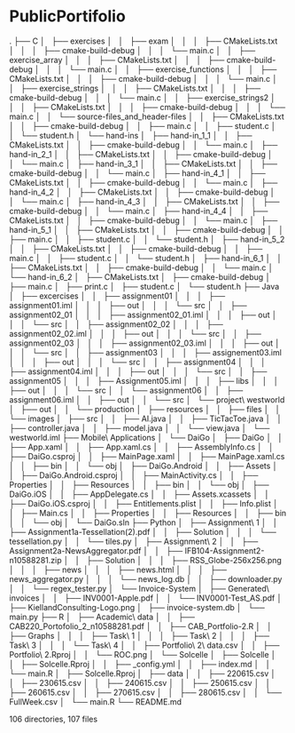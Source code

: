 # PublicPortifolio

.
├── C
│   ├── exercises
│   │   ├── exam
│   │   │   ├── CMakeLists.txt
│   │   │   ├── cmake-build-debug
│   │   │   └── main.c
│   │   ├── exercise_array
│   │   │   ├── CMakeLists.txt
│   │   │   ├── cmake-build-debug
│   │   │   └── main.c
│   │   ├── exercise_functions
│   │   │   ├── CMakeLists.txt
│   │   │   ├── cmake-build-debug
│   │   │   └── main.c
│   │   ├── exercise_strings
│   │   │   ├── CMakeLists.txt
│   │   │   ├── cmake-build-debug
│   │   │   └── main.c
│   │   ├── exercise_strings2
│   │   │   ├── CMakeLists.txt
│   │   │   ├── cmake-build-debug
│   │   │   └── main.c
│   │   └── source-files_and_header-files
│   │       ├── CMakeLists.txt
│   │       ├── cmake-build-debug
│   │       ├── main.c
│   │       ├── student.c
│   │       └── student.h
│   └── hand-ins
│       ├── hand-in_1_1
│       │   ├── CMakeLists.txt
│       │   ├── cmake-build-debug
│       │   └── main.c
│       ├── hand-in_2_1
│       │   ├── CMakeLists.txt
│       │   ├── cmake-build-debug
│       │   └── main.c
│       ├── hand-in_3_1
│       │   ├── CMakeLists.txt
│       │   ├── cmake-build-debug
│       │   └── main.c
│       ├── hand-in_4_1
│       │   ├── CMakeLists.txt
│       │   ├── cmake-build-debug
│       │   └── main.c
│       ├── hand-in_4_2
│       │   ├── CMakeLists.txt
│       │   ├── cmake-build-debug
│       │   └── main.c
│       ├── hand-in_4_3
│       │   ├── CMakeLists.txt
│       │   ├── cmake-build-debug
│       │   └── main.c
│       ├── hand-in_4_4
│       │   ├── CMakeLists.txt
│       │   ├── cmake-build-debug
│       │   └── main.c
│       ├── hand-in_5_1
│       │   ├── CMakeLists.txt
│       │   ├── cmake-build-debug
│       │   ├── main.c
│       │   ├── student.c
│       │   └── student.h
│       ├── hand-in_5_2
│       │   ├── CMakeLists.txt
│       │   ├── cmake-build-debug
│       │   ├── main.c
│       │   ├── student.c
│       │   └── student.h
│       ├── hand-in_6_1
│       │   ├── CMakeLists.txt
│       │   ├── cmake-build-debug
│       │   └── main.c
│       └── hand-in_6_2
│           ├── CMakeLists.txt
│           ├── cmake-build-debug
│           ├── main.c
│           ├── print.c
│           ├── student.c
│           └── student.h
├── Java
│   ├── excercises
│   │   ├── assignment01
│   │   │   ├── assignment01.iml
│   │   │   ├── out
│   │   │   └── src
│   │   ├── assignment02_01
│   │   │   ├── assignment02_01.iml
│   │   │   ├── out
│   │   │   └── src
│   │   ├── assignment02_02
│   │   │   ├── assignment02_02.iml
│   │   │   ├── out
│   │   │   └── src
│   │   ├── assignment02_03
│   │   │   ├── assignment02_03.iml
│   │   │   ├── out
│   │   │   └── src
│   │   ├── assignment03
│   │   │   ├── assignement03.iml
│   │   │   ├── out
│   │   │   └── src
│   │   ├── assignment04
│   │   │   ├── assignment04.iml
│   │   │   ├── out
│   │   │   └── src
│   │   ├── assignment05
│   │   │   ├── Assignment05.iml
│   │   │   ├── libs
│   │   │   ├── out
│   │   │   └── src
│   │   └── assignment06
│   │       ├── assignment06.iml
│   │       ├── out
│   │       └── src
│   └── project\ westworld
│       ├── out
│       │   └── production
│       ├── resources
│       │   ├── files
│       │   └── images
│       ├── src
│       │   ├── AI.java
│       │   ├── TicTacToe.java
│       │   ├── controller.java
│       │   ├── model.java
│       │   └── view.java
│       └── westworld.iml
├── Mobile\ Applications
│   └── DaiGo
│       ├── DaiGo
│       │   ├── App.xaml
│       │   ├── App.xaml.cs
│       │   ├── AssemblyInfo.cs
│       │   ├── DaiGo.csproj
│       │   ├── MainPage.xaml
│       │   ├── MainPage.xaml.cs
│       │   ├── bin
│       │   └── obj
│       ├── DaiGo.Android
│       │   ├── Assets
│       │   ├── DaiGo.Android.csproj
│       │   ├── MainActivity.cs
│       │   ├── Properties
│       │   ├── Resources
│       │   ├── bin
│       │   └── obj
│       ├── DaiGo.iOS
│       │   ├── AppDelegate.cs
│       │   ├── Assets.xcassets
│       │   ├── DaiGo.iOS.csproj
│       │   ├── Entitlements.plist
│       │   ├── Info.plist
│       │   ├── Main.cs
│       │   ├── Properties
│       │   ├── Resources
│       │   ├── bin
│       │   └── obj
│       └── DaiGo.sln
├── Python
│   ├── Assignment\ 1
│   │   ├── Assignment1a-Tessellation(2).pdf
│   │   ├── Solution
│   │   │   └── tessellation.py
│   │   └── tiles.py
│   ├── Assignment\ 2
│   │   ├── Assignment2a-NewsAggregator.pdf
│   │   ├── IFB104-Assignment2-n10588281.zip
│   │   ├── Solution
│   │   │   ├── RSS_Globe-256x256.png
│   │   │   ├── news
│   │   │   ├── news.html
│   │   │   ├── news_aggregator.py
│   │   │   └── news_log.db
│   │   ├── downloader.py
│   │   └── regex_tester.py
│   └── Invoice-System
│       ├── Generated\ invoices
│       │   ├── INV0001-Apple.pdf
│       │   └── INV0001-Test_AS.pdf
│       ├── KiellandConsulting-Logo.png
│       ├── invoice-system.db
│       └── main.py
├── R
│   ├── Academic\ data
│   │   ├── CAB220_Portofolio_2_n10588281.pdf
│   │   ├── CAB_Portfolio-2.R
│   │   ├── Graphs
│   │   │   ├── Task\ 1
│   │   │   ├── Task\ 2
│   │   │   ├── Task\ 3
│   │   │   └── Task\ 4
│   │   ├── Portfolio\ 2\ data.csv
│   │   ├── Portfolio\ 2.Rproj
│   │   └── ROC.png
│   └── Solcelle
│       ├── Solcelle
│       │   ├── Solcelle.Rproj
│       │   ├── _config.yml
│       │   ├── index.md
│       │   └── main.R
│       ├── Solcelle.Rproj
│       ├── data
│       │   ├── 220615.csv
│       │   ├── 230615.csv
│       │   ├── 240615.csv
│       │   ├── 250615.csv
│       │   ├── 260615.csv
│       │   ├── 270615.csv
│       │   ├── 280615.csv
│       │   └── FullWeek.csv
│       └── main.R
└── README.md

106 directories, 107 files

